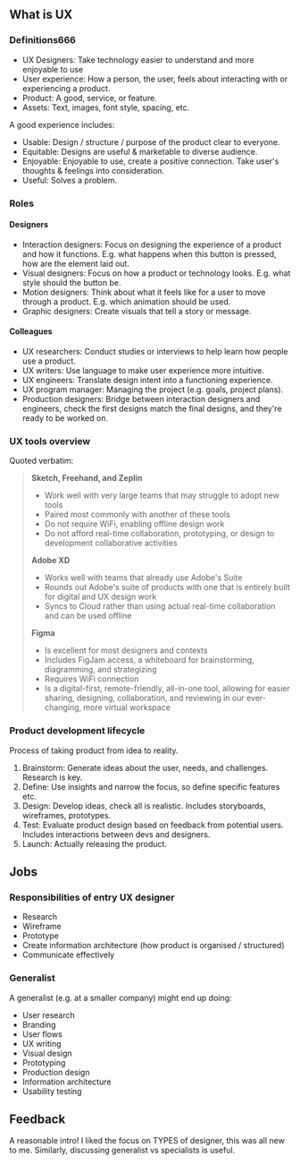 ## What is UX

### Definitions666

- UX Designers: Take technology easier to understand and more enjoyable to use
- User experience: How a person, the user, feels about interacting with or experiencing a product.
- Product: A good, service, or feature.
- Assets: Text, images, font style, spacing, etc.

A good experience includes:

- Usable: Design / structure / purpose of the product clear to everyone.
- Equitable: Designs are useful & marketable to diverse audience.
- Enjoyable: Enjoyable to use, create a positive connection. Take user's thoughts & feelings into consideration.
- Useful: Solves a problem.

### Roles

#### Designers

- Interaction designers: Focus on designing the experience of a product and how it functions. E.g. what happens when this button is pressed, how are the element laid out.
- Visual designers: Focus on how a product or technology looks. E.g. what style should the button be.
- Motion designers: Think about what it feels like for a user to move through a product. E.g. which animation should be used.
- Graphic designers: Create visuals that tell a story or message.

#### Colleagues

- UX researchers: Conduct studies or interviews to help learn how people use a product.
- UX writers: Use language to make user experience more intuitive.
- UX engineers: Translate design intent into a functioning experience.
- UX program manager: Managing the project (e.g. goals, project plans).
- Production designers: Bridge between interaction designers and engineers, check the first designs match the final designs, and they're ready to be worked on.

### UX tools overview

Quoted verbatim:

> **Sketch, Freehand, and Zeplin**
>
> - Work well with very large teams that may struggle to adopt new tools
> - Paired most commonly with another of these tools
> - Do not require WiFi, enabling offline design work
> - Do not afford real-time collaboration, prototyping, or design to development collaborative activities
>
> **Adobe XD**
>
> - Works well with teams that already use Adobe's Suite
> - Rounds out Adobe's suite of products with one that is entirely built for digital and UX design work
> - Syncs to Cloud rather than using actual real-time collaboration and can be used offline
>
> **Figma**
>
> - Is excellent for most designers and contexts
> - Includes FigJam access, a whiteboard for brainstorming, diagramming, and strategizing
> - Requires WiFi connection
> - Is a digital-first, remote-friendly, all-in-one tool, allowing for easier sharing, designing, collaboration, and reviewing in our ever-changing, more virtual workspace

### Product development lifecycle

Process of taking product from idea to reality.

1. Brainstorm: Generate ideas about the user, needs, and challenges. Research is key.
2. Define: Use insights and narrow the focus, so define specific features etc.
3. Design: Develop ideas, check all is realistic. Includes storyboards, wireframes, prototypes.
4. Test: Evaluate product design based on feedback from potential users. Includes interactions between devs and designers.
5. Launch: Actually releasing the product.

## Jobs

### Responsibilities of entry UX designer

- Research
- Wireframe
- Prototype
- Create information architecture (how product is organised / structured)
- Communicate effectively

### Generalist

A generalist (e.g. at a smaller company) might end up doing:

- User research
- Branding
- User flows
- UX writing
- Visual design
- Prototyping
- Production design
- Information architecture
- Usability testing

## Feedback

A reasonable intro! I liked the focus on TYPES of designer, this was all new to me. Similarly, discussing generalist vs specialists is useful.
